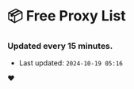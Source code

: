 # :package: Free Proxy List
### Updated every 15 minutes.

- Last updated: `2024-10-19 05:16`

:heart:
